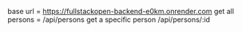 base url = https://fullstackopen-backend-e0km.onrender.com
get all persons = /api/persons
get a specific person /api/persons/:id